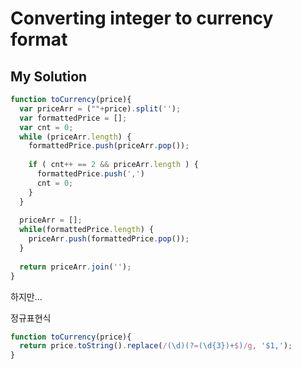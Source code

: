# Converting integer to currency format

## My Solution
```js
function toCurrency(price){
  var priceArr = (""+price).split('');
  var formattedPrice = [];
  var cnt = 0;
  while (priceArr.length) {
    formattedPrice.push(priceArr.pop());
    
    if ( cnt++ == 2 && priceArr.length ) {
      formattedPrice.push(',')
      cnt = 0;
    }
  }
  
  priceArr = [];
  while(formattedPrice.length) {
    priceArr.push(formattedPrice.pop());
  }
  
  return priceArr.join('');
}
```

하지만...

정규표현식

```js
function toCurrency(price){
  return price.toString().replace(/(\d)(?=(\d{3})+$)/g, '$1,');
}
```